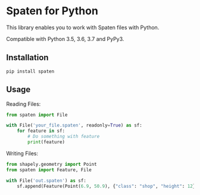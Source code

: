 # Spaten for Python

This library enables you to work with Spaten files with Python.

Compatible with Python 3.5, 3.6, 3.7 and PyPy3.

## Installation

`pip install spaten`

## Usage

Reading Files:

```python
from spaten import File

with File('your_file.spaten', readonly=True) as sf:
    for feature in sf:
        # Do something with feature
        print(feature)
```

Writing Files:

```python
from shapely.geometry import Point
from spaten import Feature, File

with File('out.spaten') as sf:
    sf.append(Feature(Point(6.9, 50.9), {"class": "shop", "height": 12}))
```
